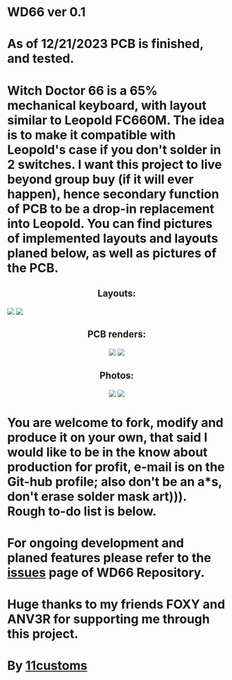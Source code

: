 # WD66 ver 0.1


# As of 12/21/2023 PCB is finished, and tested.

# Witch Doctor 66 is a 65% mechanical keyboard, with layout similar to Leopold FC660M. The idea is to make it compatible with Leopold's case if you don't solder in 2 switches. I want this project to live beyond group buy (if it will ever happen), hence secondary function of PCB to be a drop-in replacement into Leopold. You can find pictures of implemented layouts and layouts planed below, as well as pictures of the PCB.
<h2>
<p align="center">
Layouts:
</p>
</h2>
<img src="https://i.imgur.com/I7TdzwW.png">
<img src="https://i.imgur.com/GY7Oimh.png">
<h2>
<p align="center">
PCB renders:
</p>
</h2>
<p align="center">
<img src="https://i.imgur.com/zI6nKso.png">
<img src="https://i.imgur.com/7HqgUfl.png">
</p>
<h2>
<p align="center">
Photos:
</p>
</h2>
<p align="center">
<img src="https://i.imgur.com/nJFyATA.jpg">
<img src="https://i.imgur.com/FjCnWen.jpg">
</p>

# You are welcome to fork, modify and produce it on your own, that said I would like to be in the know about production for profit, e-mail is on the Git-hub profile; also don't be an a*s, don't erase solder mask art))). Rough to-do list is below.

# For ongoing development and planed features please refer to the [issues](https://github.com/gan11a/WD66/issues) page of WD66 Repository.

# Huge thanks to my friends FOXY and ANV3R for supporting me through this project.

# By <a href="https://11customs.com">11customs</a>
